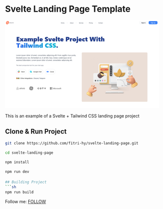 # Svelte Landing Page Template

<img src="./Screenshot.png"/>

This is an example of a Svelte + Tailwind CSS landing page project

## Clone & Run Project
```sh
git clone https://github.com/fitri-hy/svelte-landing-page.git
```
```sh
cd svelte-landing-page
```
```sh
npm install
```
```sh
npm run dev

## Building Project
```sh
npm run build
```

Follow me: <a href="https://hy-tech.my.id/">FOLLOW</a>
